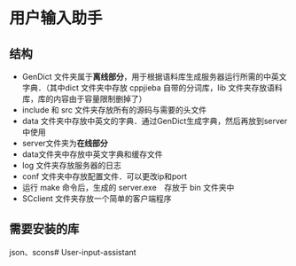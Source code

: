 # 用户输入助手
## 结构
* GenDict 文件夹属于**离线部分**，用于根据语料库生成服务器运行所需的中英文字典．（其中dict 文件夹中存放 cppjieba 自带的分词库，lib 文件夹存放语料库，库的内容由于容量限制删掉了）
* include 和 src 文件夹存放所有的源码与需要的头文件
* data 文件夹中存放中英文的字典．通过GenDict生成字典，然后再放到server中使用
* server文件夹为**在线部分**
* data文件夹中存放中英文字典和缓存文件
* log 文件夹存放服务器的日志
* conf 文件夹中存放配置文件．可以更改ip和port
* 运行 make 命令后，生成的 server.exe　存放于 bin 文件夹中
* SCclient 文件夹存放一个简单的客户端程序

## 需要安装的库

json、scons# User-input-assistant
